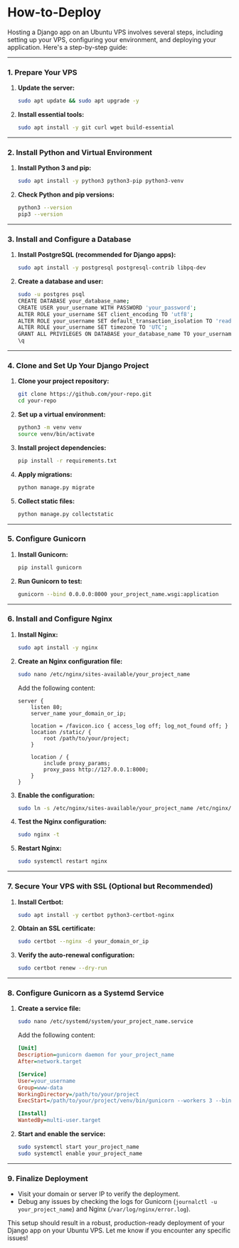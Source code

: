 # How-to-Deploy



Hosting a Django app on an Ubuntu VPS involves several steps, including setting up your VPS, configuring your environment, and deploying your application. Here's a step-by-step guide:

---

### **1. Prepare Your VPS**
1. **Update the server:**
   ```bash
   sudo apt update && sudo apt upgrade -y
   ```
2. **Install essential tools:**
   ```bash
   sudo apt install -y git curl wget build-essential
   ```

---

### **2. Install Python and Virtual Environment**
1. **Install Python 3 and pip:**
   ```bash
   sudo apt install -y python3 python3-pip python3-venv
   ```
2. **Check Python and pip versions:**
   ```bash
   python3 --version
   pip3 --version
   ```

---

### **3. Install and Configure a Database**
1. **Install PostgreSQL (recommended for Django apps):**
   ```bash
   sudo apt install -y postgresql postgresql-contrib libpq-dev
   ```
2. **Create a database and user:**
   ```bash
   sudo -u postgres psql
   CREATE DATABASE your_database_name;
   CREATE USER your_username WITH PASSWORD 'your_password';
   ALTER ROLE your_username SET client_encoding TO 'utf8';
   ALTER ROLE your_username SET default_transaction_isolation TO 'read committed';
   ALTER ROLE your_username SET timezone TO 'UTC';
   GRANT ALL PRIVILEGES ON DATABASE your_database_name TO your_username;
   \q
   ```

---

### **4. Clone and Set Up Your Django Project**
1. **Clone your project repository:**
   ```bash
   git clone https://github.com/your-repo.git
   cd your-repo
   ```
2. **Set up a virtual environment:**
   ```bash
   python3 -m venv venv
   source venv/bin/activate
   ```
3. **Install project dependencies:**
   ```bash
   pip install -r requirements.txt
   ```
4. **Apply migrations:**
   ```bash
   python manage.py migrate
   ```
5. **Collect static files:**
   ```bash
   python manage.py collectstatic
   ```

---

### **5. Configure Gunicorn**
1. **Install Gunicorn:**
   ```bash
   pip install gunicorn
   ```
2. **Run Gunicorn to test:**
   ```bash
   gunicorn --bind 0.0.0.0:8000 your_project_name.wsgi:application
   ```

---

### **6. Install and Configure Nginx**
1. **Install Nginx:**
   ```bash
   sudo apt install -y nginx
   ```
2. **Create an Nginx configuration file:**
   ```bash
   sudo nano /etc/nginx/sites-available/your_project_name
   ```
   Add the following content:
   ```nginx
   server {
       listen 80;
       server_name your_domain_or_ip;

       location = /favicon.ico { access_log off; log_not_found off; }
       location /static/ {
           root /path/to/your/project;
       }

       location / {
           include proxy_params;
           proxy_pass http://127.0.0.1:8000;
       }
   }
   ```
3. **Enable the configuration:**
   ```bash
   sudo ln -s /etc/nginx/sites-available/your_project_name /etc/nginx/sites-enabled
   ```
4. **Test the Nginx configuration:**
   ```bash
   sudo nginx -t
   ```
5. **Restart Nginx:**
   ```bash
   sudo systemctl restart nginx
   ```

---

### **7. Secure Your VPS with SSL (Optional but Recommended)**
1. **Install Certbot:**
   ```bash
   sudo apt install -y certbot python3-certbot-nginx
   ```
2. **Obtain an SSL certificate:**
   ```bash
   sudo certbot --nginx -d your_domain_or_ip
   ```
3. **Verify the auto-renewal configuration:**
   ```bash
   sudo certbot renew --dry-run
   ```

---

### **8. Configure Gunicorn as a Systemd Service**
1. **Create a service file:**
   ```bash
   sudo nano /etc/systemd/system/your_project_name.service
   ```
   Add the following content:
   ```ini
   [Unit]
   Description=gunicorn daemon for your_project_name
   After=network.target

   [Service]
   User=your_username
   Group=www-data
   WorkingDirectory=/path/to/your/project
   ExecStart=/path/to/your/project/venv/bin/gunicorn --workers 3 --bind unix:/path/to/your/project/your_project_name.sock your_project_name.wsgi:application

   [Install]
   WantedBy=multi-user.target
   ```
2. **Start and enable the service:**
   ```bash
   sudo systemctl start your_project_name
   sudo systemctl enable your_project_name
   ```

---

### **9. Finalize Deployment**
- Visit your domain or server IP to verify the deployment.
- Debug any issues by checking the logs for Gunicorn (`journalctl -u your_project_name`) and Nginx (`/var/log/nginx/error.log`).

This setup should result in a robust, production-ready deployment of your Django app on your Ubuntu VPS. Let me know if you encounter any specific issues!

